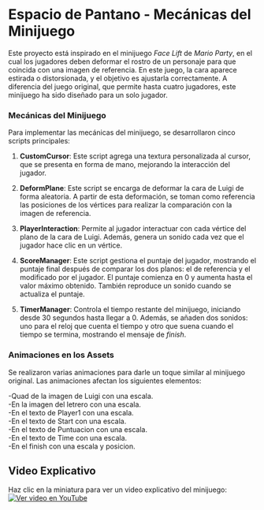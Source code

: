 # Espacio de Pantano - Mecánicas del Minijuego

Este proyecto está inspirado en el minijuego *Face Lift* de *Mario Party*, en el cual los jugadores deben deformar el rostro de un personaje para que coincida con una imagen de referencia. En este juego, la cara aparece estirada o distorsionada, y el objetivo es ajustarla correctamente. A diferencia del juego original, que permite hasta cuatro jugadores, este minijuego ha sido diseñado para un solo jugador.

### Mecánicas del Minijuego

Para implementar las mecánicas del minijuego, se desarrollaron cinco scripts principales:

1. **CustomCursor**: Este script agrega una textura personalizada al cursor, que se presenta en forma de mano, mejorando la interacción del jugador.
   
2. **DeformPlane**: Este script se encarga de deformar la cara de Luigi de forma aleatoria. A partir de esta deformación, se toman como referencia las posiciones de los vértices para realizar la comparación con la imagen de referencia.

3. **PlayerInteraction**: Permite al jugador interactuar con cada vértice del plano de la cara de Luigi. Además, genera un sonido cada vez que el jugador hace clic en un vértice.

4. **ScoreManager**: Este script gestiona el puntaje del jugador, mostrando el puntaje final después de comparar los dos planos: el de referencia y el modificado por el jugador. El puntaje comienza en 0 y aumenta hasta el valor máximo obtenido. También reproduce un sonido cuando se actualiza el puntaje.

5. **TimerManager**: Controla el tiempo restante del minijuego, iniciando desde 30 segundos hasta llegar a 0. Además, se añaden dos sonidos: uno para el reloj que cuenta el tiempo y otro que suena cuando el tiempo se termina, mostrando el mensaje de *finish*.

### Animaciones en los Assets

Se realizaron varias animaciones para darle un toque similar al minijuego original. Las animaciones afectan los siguientes elementos:

-Quad de la imagen de Luigi con una escala.  
-En la imagen del letrero con una escala.  
-En el texto de Player1 con una escala.  
-En el texto de Start con una escala.  
-En el texto de Puntuacion con una escala.  
-En el texto de Time con una escala.  
-En el finish con una escala y posicion.  


## Video Explicativo
Haz clic en la miniatura para ver un video explicativo del minijuego:  
[![Ver video en YouTube](https://img.youtube.com/vi/0jXOpnH6di0/0.jpg)](https://youtu.be/0jXOpnH6di0)

